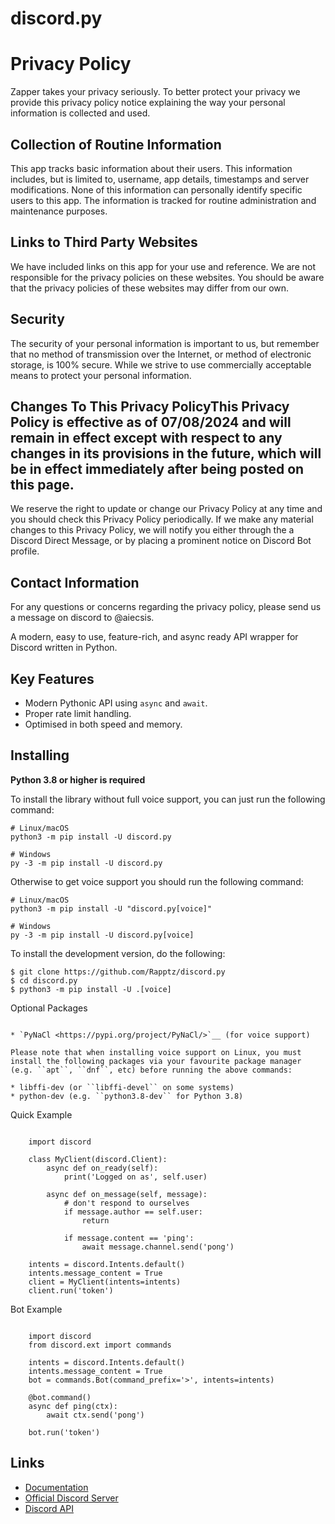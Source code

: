 discord.py
==========

# Privacy Policy

Zapper takes your privacy seriously. To better protect your privacy we provide this privacy policy notice explaining the way your personal information is collected and used.


## Collection of Routine Information

This app tracks basic information about their users. This information includes, but is limited to, username, app details, timestamps and server modifications. None of this information can personally identify specific users to this app. The information is tracked for routine administration and maintenance purposes.


## Links to Third Party Websites

We have included links on this app for your use and reference. We are not responsible for the privacy policies on these websites. You should be aware that the privacy policies of these websites may differ from our own.


## Security

The security of your personal information is important to us, but remember that no method of transmission over the Internet, or method of electronic storage, is 100% secure. While we strive to use commercially acceptable means to protect your personal information.


## Changes To This Privacy PolicyThis Privacy Policy is effective as of 07/08/2024 and will remain in effect except with respect to any changes in its provisions in the future, which will be in effect immediately after being posted on this page.

We reserve the right to update or change our Privacy Policy at any time and you should check this Privacy Policy periodically. If we make any material changes to this Privacy Policy, we will notify you either through the a Discord Direct Message, or by placing a prominent notice on Discord Bot profile.


## Contact Information

For any questions or concerns regarding the privacy policy, please send us a message on discord to @aiecsis.



A modern, easy to use, feature-rich, and async ready API wrapper for Discord written in Python.

Key Features
-------------

- Modern Pythonic API using ``async`` and ``await``.
- Proper rate limit handling.
- Optimised in both speed and memory.

Installing
----------

**Python 3.8 or higher is required**

To install the library without full voice support, you can just run the following command:


    # Linux/macOS
    python3 -m pip install -U discord.py

    # Windows
    py -3 -m pip install -U discord.py

Otherwise to get voice support you should run the following command:

    # Linux/macOS
    python3 -m pip install -U "discord.py[voice]"

    # Windows
    py -3 -m pip install -U discord.py[voice]


To install the development version, do the following:


    $ git clone https://github.com/Rapptz/discord.py
    $ cd discord.py
    $ python3 -m pip install -U .[voice]


Optional Packages
~~~~~~~~~~~~~~~~~~

* `PyNaCl <https://pypi.org/project/PyNaCl/>`__ (for voice support)

Please note that when installing voice support on Linux, you must install the following packages via your favourite package manager (e.g. ``apt``, ``dnf``, etc) before running the above commands:

* libffi-dev (or ``libffi-devel`` on some systems)
* python-dev (e.g. ``python3.8-dev`` for Python 3.8)

~~~~~~~~~~~~~~~~~~

Quick Example

~~~~~~~~~~~~~~~~~~

    import discord

    class MyClient(discord.Client):
        async def on_ready(self):
            print('Logged on as', self.user)

        async def on_message(self, message):
            # don't respond to ourselves
            if message.author == self.user:
                return

            if message.content == 'ping':
                await message.channel.send('pong')

    intents = discord.Intents.default()
    intents.message_content = True
    client = MyClient(intents=intents)
    client.run('token')

~~~~~~~~~~~~~~~~~~

Bot Example

~~~~~~~~~~~~~

    import discord
    from discord.ext import commands

    intents = discord.Intents.default()
    intents.message_content = True
    bot = commands.Bot(command_prefix='>', intents=intents)

    @bot.command()
    async def ping(ctx):
        await ctx.send('pong')

    bot.run('token')

~~~~~~~~~~~~~~~~~~

Links
------

- [Documentation](https://discordpy.readthedocs.io/en/latest/index.html>)
- [Official Discord Server](https://discord.gg/gXHRsBqRqk)
- [Discord API](https://discord.gg/discord-api>)
